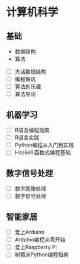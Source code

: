 # 计算机科学

## 基础

+ 数据结构
+ 算法


- [ ] 大话数据结构 
- [ ] 编程珠玑 
- [ ] 算法的乐趣 
- [ ]  算法导论

## 机器学习
- [ ]  R语言编程指南
- [ ]  R语言实践
- [ ]  Python编程从入门到实践
- [ ]  Haskell 函数式编程基础

## 数字信号处理
- [ ] 数字图像处理
- [ ] 数字信号处理

## 智能家居
- [ ] 爱上Arduino
- [ ] Arduino编程从零开始
- [ ] 爱上Raspberry Pi
- [ ] 树莓派Python编程指南